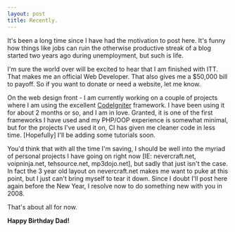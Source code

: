 ```yaml
---
layout: post
title: Recently.
---
```


It's been a long time since I have had the motivation to post here. It's funny
how things like jobs can ruin the otherwise productive streak of a blog
started two years ago during unemployment, but such is life.

I'm sure the world over will be excited to hear that I am finished with ITT.
That makes me an official Web Developer. That also gives me a $50,000 bill to
payoff. So if you want to donate or need a website, let me know.

On the web design front - I am currently working on a couple of projects where
I am using the excellent [CodeIgniter](http://www.codeigniter.com) framework.
I have been using it for about 2 months or so, and I am in love. Granted, it
is one of the first frameworks I have used and my PHP/OOP experience is
somewhat minimal, but for the projects I've used it on, CI has given me
cleaner code in less time. [Hopefully] I'll be adding some tutorials soon.

You'd think that with all the time I'm saving, I should be well into the
myriad of personal projects I have going on right now [IE: nevercraft.net,
voipninja.net, tehsource.net, mp3dojo.net], but sadly that just isn't the
case. In fact the 3 year old layout on nevercraft.net makes me want to puke at
this point, but I just can't bring myself to tear it down. Since I doubt I'll
post here again before the New Year, I resolve now to do something new with
you in 2008.

That's about all for now.

**Happy Birthday Dad!**

